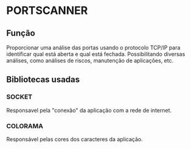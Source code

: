 # PORTSCANNER

## Função
Proporcionar uma análise das portas usando o protocolo TCP/IP para identificar qual está aberta e qual está fechada.
Possibilitando diversas análises, como análises de riscos, manutenção de aplicações, etc.

## Bibliotecas usadas
### SOCKET
Responsavel pela "conexão" da aplicação com a rede de internet.

### COLORAMA
Responsável pelas cores dos caracteres da aplicação.
